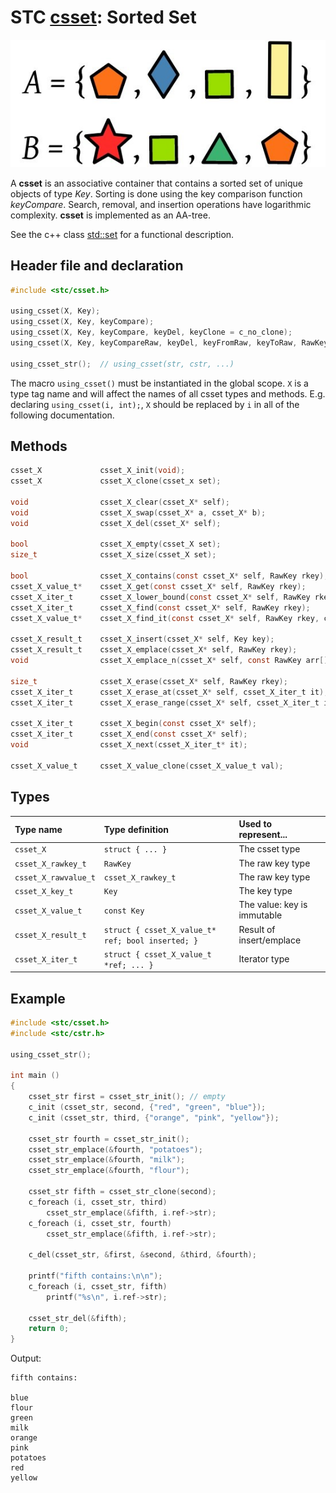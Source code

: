 # STC [csset](../stc/csmap.h): Sorted Set
![Set](pics/sset.jpg)

A **csset** is an associative container that contains a sorted set of unique objects of type *Key*. Sorting is done using the key comparison function *keyCompare*. Search, removal, and insertion operations have logarithmic complexity. **csset** is implemented as an AA-tree.

See the c++ class [std::set](https://en.cppreference.com/w/cpp/container/set) for a functional description.

## Header file and declaration

```c
#include <stc/csset.h>

using_csset(X, Key);
using_csset(X, Key, keyCompare);
using_csset(X, Key, keyCompare, keyDel, keyClone = c_no_clone);
using_csset(X, Key, keyCompareRaw, keyDel, keyFromRaw, keyToRaw, RawKey);

using_csset_str();  // using_csset(str, cstr, ...)
```
The macro `using_csset()` must be instantiated in the global scope. `X` is a type tag name and
will affect the names of all csset types and methods. E.g. declaring `using_csset(i, int);`, `X` should
be replaced by `i` in all of the following documentation.

## Methods

```c
csset_X             csset_X_init(void);
csset_X             csset_X_clone(csset_x set);

void                csset_X_clear(csset_X* self);
void                csset_X_swap(csset_X* a, csset_X* b);
void                csset_X_del(csset_X* self);                                                 // destructor

bool                csset_X_empty(csset_X set);
size_t              csset_X_size(csset_X set);

bool                csset_X_contains(const csset_X* self, RawKey rkey);
csset_X_value_t*    csset_X_get(const csset_X* self, RawKey rkey);                              // return NULL if not found
csset_X_iter_t      csset_X_lower_bound(const csset_X* self, RawKey rkey);                      // find closest entry >= rkey
csset_X_iter_t      csset_X_find(const csset_X* self, RawKey rkey);
csset_X_value_t*    csset_X_find_it(const csset_X* self, RawKey rkey, csset_X_iter_t* out);     // return NULL if not found

csset_X_result_t    csset_X_insert(csset_X* self, Key key);
csset_X_result_t    csset_X_emplace(csset_X* self, RawKey rkey);
void                csset_X_emplace_n(csset_X* self, const RawKey arr[], size_t n);

size_t              csset_X_erase(csset_X* self, RawKey rkey);
csset_X_iter_t      csset_X_erase_at(csset_X* self, csset_X_iter_t it);                         // return iter after it
csset_X_iter_t      csset_X_erase_range(csset_X* self, csset_X_iter_t it1, csset_X_iter_t it2); // return updated it2

csset_X_iter_t      csset_X_begin(const csset_X* self);
csset_X_iter_t      csset_X_end(const csset_X* self);
void                csset_X_next(csset_X_iter_t* it);

csset_X_value_t     csset_X_value_clone(csset_X_value_t val);
```

## Types

| Type name            | Type definition                                   | Used to represent...        |
|:---------------------|:--------------------------------------------------|:----------------------------|
| `csset_X`            | `struct { ... }`                                  | The csset type              |
| `csset_X_rawkey_t`   | `RawKey`                                          | The raw key type            |
| `csset_X_rawvalue_t` | `csset_X_rawkey_t`                                | The raw key type            |
| `csset_X_key_t`      | `Key`                                             | The key type                |
| `csset_X_value_t`    | `const Key`                                       | The value: key is immutable |
| `csset_X_result_t`   | `struct { csset_X_value_t* ref; bool inserted; }` | Result of insert/emplace    |
| `csset_X_iter_t`     | `struct { csset_X_value_t *ref; ... }`            | Iterator type               |

## Example
```c
#include <stc/csset.h>
#include <stc/cstr.h>

using_csset_str();

int main ()
{
    csset_str first = csset_str_init(); // empty
    c_init (csset_str, second, {"red", "green", "blue"});
    c_init (csset_str, third, {"orange", "pink", "yellow"});

    csset_str fourth = csset_str_init();
    csset_str_emplace(&fourth, "potatoes");
    csset_str_emplace(&fourth, "milk");
    csset_str_emplace(&fourth, "flour");

    csset_str fifth = csset_str_clone(second);
    c_foreach (i, csset_str, third)
        csset_str_emplace(&fifth, i.ref->str);
    c_foreach (i, csset_str, fourth)
        csset_str_emplace(&fifth, i.ref->str);

    c_del(csset_str, &first, &second, &third, &fourth);

    printf("fifth contains:\n\n");
    c_foreach (i, csset_str, fifth)
        printf("%s\n", i.ref->str);

    csset_str_del(&fifth);
    return 0;
}
```
Output:
```
fifth contains:

blue
flour
green
milk
orange
pink
potatoes
red
yellow
```
